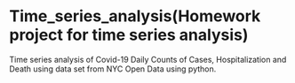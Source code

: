 # Time_series_analysis(Homework project for time series analysis)
Time series analysis of Covid-19 Daily Counts of Cases, Hospitalization and Death using data set from NYC Open Data using python.
